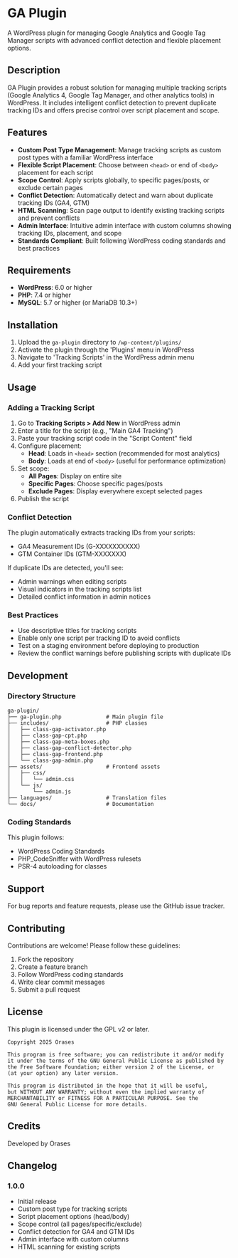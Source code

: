 # GA Plugin

A WordPress plugin for managing Google Analytics and Google Tag Manager scripts with advanced conflict detection and flexible placement options.

## Description

GA Plugin provides a robust solution for managing multiple tracking scripts (Google Analytics 4, Google Tag Manager, and other analytics tools) in WordPress. It includes intelligent conflict detection to prevent duplicate tracking IDs and offers precise control over script placement and scope.

## Features

- **Custom Post Type Management**: Manage tracking scripts as custom post types with a familiar WordPress interface
- **Flexible Script Placement**: Choose between `<head>` or end of `<body>` placement for each script
- **Scope Control**: Apply scripts globally, to specific pages/posts, or exclude certain pages
- **Conflict Detection**: Automatically detect and warn about duplicate tracking IDs (GA4, GTM)
- **HTML Scanning**: Scan page output to identify existing tracking scripts and prevent conflicts
- **Admin Interface**: Intuitive admin interface with custom columns showing tracking IDs, placement, and scope
- **Standards Compliant**: Built following WordPress coding standards and best practices

## Requirements

- **WordPress**: 6.0 or higher
- **PHP**: 7.4 or higher
- **MySQL**: 5.7 or higher (or MariaDB 10.3+)

## Installation

1. Upload the `ga-plugin` directory to `/wp-content/plugins/`
2. Activate the plugin through the 'Plugins' menu in WordPress
3. Navigate to 'Tracking Scripts' in the WordPress admin menu
4. Add your first tracking script

## Usage

### Adding a Tracking Script

1. Go to **Tracking Scripts > Add New** in WordPress admin
2. Enter a title for the script (e.g., "Main GA4 Tracking")
3. Paste your tracking script code in the "Script Content" field
4. Configure placement:
   - **Head**: Loads in `<head>` section (recommended for most analytics)
   - **Body**: Loads at end of `<body>` (useful for performance optimization)
5. Set scope:
   - **All Pages**: Display on entire site
   - **Specific Pages**: Choose specific pages/posts
   - **Exclude Pages**: Display everywhere except selected pages
6. Publish the script

### Conflict Detection

The plugin automatically extracts tracking IDs from your scripts:
- GA4 Measurement IDs (G-XXXXXXXXXX)
- GTM Container IDs (GTM-XXXXXXX)

If duplicate IDs are detected, you'll see:
- Admin warnings when editing scripts
- Visual indicators in the tracking scripts list
- Detailed conflict information in admin notices

### Best Practices

- Use descriptive titles for tracking scripts
- Enable only one script per tracking ID to avoid conflicts
- Test on a staging environment before deploying to production
- Review the conflict warnings before publishing scripts with duplicate IDs

## Development

### Directory Structure

```
ga-plugin/
├── ga-plugin.php              # Main plugin file
├── includes/                  # PHP classes
│   ├── class-gap-activator.php
│   ├── class-gap-cpt.php
│   ├── class-gap-meta-boxes.php
│   ├── class-gap-conflict-detector.php
│   ├── class-gap-frontend.php
│   └── class-gap-admin.php
├── assets/                    # Frontend assets
│   ├── css/
│   │   └── admin.css
│   └── js/
│       └── admin.js
├── languages/                 # Translation files
└── docs/                      # Documentation
```

### Coding Standards

This plugin follows:
- WordPress Coding Standards
- PHP_CodeSniffer with WordPress rulesets
- PSR-4 autoloading for classes

## Support

For bug reports and feature requests, please use the GitHub issue tracker.

## Contributing

Contributions are welcome! Please follow these guidelines:
1. Fork the repository
2. Create a feature branch
3. Follow WordPress coding standards
4. Write clear commit messages
5. Submit a pull request

## License

This plugin is licensed under the GPL v2 or later.

```
Copyright 2025 Orases

This program is free software; you can redistribute it and/or modify
it under the terms of the GNU General Public License as published by
the Free Software Foundation; either version 2 of the License, or
(at your option) any later version.

This program is distributed in the hope that it will be useful,
but WITHOUT ANY WARRANTY; without even the implied warranty of
MERCHANTABILITY or FITNESS FOR A PARTICULAR PURPOSE. See the
GNU General Public License for more details.
```

## Credits

Developed by Orases

## Changelog

### 1.0.0
- Initial release
- Custom post type for tracking scripts
- Script placement options (head/body)
- Scope control (all pages/specific/exclude)
- Conflict detection for GA4 and GTM IDs
- Admin interface with custom columns
- HTML scanning for existing scripts
